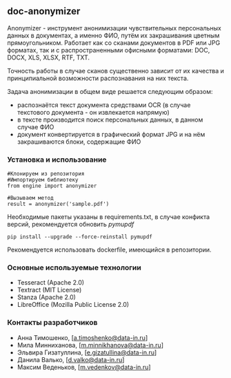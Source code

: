 ## doc-anonymizer

Anonymizer - инструмент анонимизации чувствительных персональных данных в документах, а именно ФИО, путём их закрашивания цветным прямоугольником.
Работает как со сканами документов в PDF или JPG форматах, так и с распространенными офисными форматами: DOC, DOCX, XLS, XLSX, RTF, TXT.

Точность работы в случае сканов существенно зависит от их качества и принципиальной возможности распознавания на них текста.

Задача анонимизации в общем виде решается следующим образом:
* распознаётся текст документа средствами OCR (в случае текстового документа - он извлекается напрямую)
* в тексте производится поиск персональных данных, в данном случае ФИО
* документ конвертируется в графический формат JPG и на нём закрашиваются блоки, содержащие ФИО


### Установка и использование

```shell
#Клонируем из репозитория
#Импортируем библиотеку
from engine import anonymizer

#Вызываем метод
result = anonymizer('sample.pdf')
```

Необходимые пакеты указаны в requirements.txt, в случае конфикта версий, рекомендуется обновить *pymupdf*
```shell
pip install --upgrade --force-reinstall pymupdf
```
Рекомендуется использовать dockerfile, имеющийся в репозитории.

### Основные используемые технологии

* Tesseract (Apache 2.0)
* Textract (MIT License)
* Stanza (Apache 2.0)
* LibreOffice (Mozilla Public License 2.0)


### Контакты разработчиков


* Анна Тимошенко, [a.timoshenko@data-in.ru]
* Мила Минниханова, [m.minnikhanova@data-in.ru]
* Эльвира Гизатуллина, [e.gizatullina@data-in.ru]
* Данила Валько, [d.valko@data-in.ru]
* Максим Веденьков, [m.vedenkov@data-in.ru]

